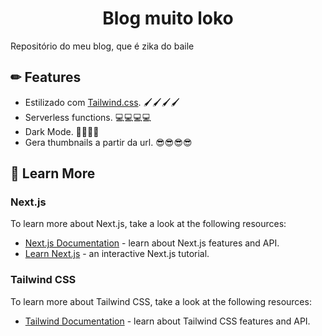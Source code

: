 <h1 align="center">
  Blog muito loko
</h1>

Repositório do meu blog, que é zika do baile

## ✏ Features

- Estilizado com [Tailwind.css](https://tailwindcss.com/). 🖌️🖌️🖌️🖌️ 
- Serverless functions. 💻💻💻💻
- Dark Mode. 🧛🧛🧛🧛
- Gera thumbnails a partir da url. 😎😎😎😎

## 📖 Learn More

### Next.js

To learn more about Next.js, take a look at the following resources:

- [Next.js Documentation](https://nextjs.org/docs) - learn about Next.js features and API.
- [Learn Next.js](https://nextjs.org/learn) - an interactive Next.js tutorial.

### Tailwind CSS

To learn more about Tailwind CSS, take a look at the following resources:

- [Tailwind Documentation](https://tailwindcss.com/) - learn about Tailwind CSS features and API.
